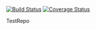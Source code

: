 [![Build Status](https://travis-ci.org/atomix/atomix.svg)](https://travis-ci.org/atomix/atomix)
[![Coverage Status](https://coveralls.io/repos/github/AtomAlex/testrepo/badge.svg?branch=master)](https://coveralls.io/github/AtomAlex/testrepo?branch=master)

TestRepo
